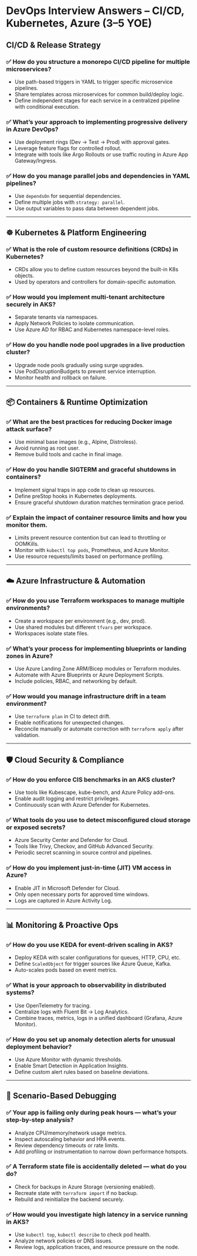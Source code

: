 
# DevOps Interview Answers – CI/CD, Kubernetes, Azure (3–5 YOE)

## CI/CD & Release Strategy

### ✅ How do you structure a monorepo CI/CD pipeline for multiple microservices?
- Use path-based triggers in YAML to trigger specific microservice pipelines.
- Share templates across microservices for common build/deploy logic.
- Define independent stages for each service in a centralized pipeline with conditional execution.

### ✅ What’s your approach to implementing progressive delivery in Azure DevOps?
- Use deployment rings (Dev → Test → Prod) with approval gates.
- Leverage feature flags for controlled rollout.
- Integrate with tools like Argo Rollouts or use traffic routing in Azure App Gateway/Ingress.

### ✅ How do you manage parallel jobs and dependencies in YAML pipelines?
- Use `dependsOn` for sequential dependencies.
- Define multiple jobs with `strategy: parallel`.
- Use output variables to pass data between dependent jobs.

---

## ☸️ Kubernetes & Platform Engineering

### ✅ What is the role of custom resource definitions (CRDs) in Kubernetes?
- CRDs allow you to define custom resources beyond the built-in K8s objects.
- Used by operators and controllers for domain-specific automation.

### ✅ How would you implement multi-tenant architecture securely in AKS?
- Separate tenants via namespaces.
- Apply Network Policies to isolate communication.
- Use Azure AD for RBAC and Kubernetes namespace-level roles.

### ✅ How do you handle node pool upgrades in a live production cluster?
- Upgrade node pools gradually using surge upgrades.
- Use PodDisruptionBudgets to prevent service interruption.
- Monitor health and rollback on failure.

---

## 📦 Containers & Runtime Optimization

### ✅ What are the best practices for reducing Docker image attack surface?
- Use minimal base images (e.g., Alpine, Distroless).
- Avoid running as root user.
- Remove build tools and cache in final image.

### ✅ How do you handle SIGTERM and graceful shutdowns in containers?
- Implement signal traps in app code to clean up resources.
- Define preStop hooks in Kubernetes deployments.
- Ensure graceful shutdown duration matches termination grace period.

### ✅ Explain the impact of container resource limits and how you monitor them.
- Limits prevent resource contention but can lead to throttling or OOMKills.
- Monitor with `kubectl top pods`, Prometheus, and Azure Monitor.
- Use resource requests/limits based on performance profiling.

---

## ☁️ Azure Infrastructure & Automation

### ✅ How do you use Terraform workspaces to manage multiple environments?
- Create a workspace per environment (e.g., dev, prod).
- Use shared modules but different `tfvars` per workspace.
- Workspaces isolate state files.

### ✅ What’s your process for implementing blueprints or landing zones in Azure?
- Use Azure Landing Zone ARM/Bicep modules or Terraform modules.
- Automate with Azure Blueprints or Azure Deployment Scripts.
- Include policies, RBAC, and networking by default.

### ✅ How would you manage infrastructure drift in a team environment?
- Use `terraform plan` in CI to detect drift.
- Enable notifications for unexpected changes.
- Reconcile manually or automate correction with `terraform apply` after validation.

---

## 🛡️ Cloud Security & Compliance

### ✅ How do you enforce CIS benchmarks in an AKS cluster?
- Use tools like Kubescape, kube-bench, and Azure Policy add-ons.
- Enable audit logging and restrict privileges.
- Continuously scan with Azure Defender for Kubernetes.

### ✅ What tools do you use to detect misconfigured cloud storage or exposed secrets?
- Azure Security Center and Defender for Cloud.
- Tools like Trivy, Checkov, and GitHub Advanced Security.
- Periodic secret scanning in source control and pipelines.

### ✅ How do you implement just-in-time (JIT) VM access in Azure?
- Enable JIT in Microsoft Defender for Cloud.
- Only open necessary ports for approved time windows.
- Logs are captured in Azure Activity Log.

---

## 📊 Monitoring & Proactive Ops

### ✅ How do you use KEDA for event-driven scaling in AKS?
- Deploy KEDA with scaler configurations for queues, HTTP, CPU, etc.
- Define `ScaledObject` for trigger sources like Azure Queue, Kafka.
- Auto-scales pods based on event metrics.

### ✅ What is your approach to observability in distributed systems?
- Use OpenTelemetry for tracing.
- Centralize logs with Fluent Bit → Log Analytics.
- Combine traces, metrics, logs in a unified dashboard (Grafana, Azure Monitor).

### ✅ How do you set up anomaly detection alerts for unusual deployment behavior?
- Use Azure Monitor with dynamic thresholds.
- Enable Smart Detection in Application Insights.
- Define custom alert rules based on baseline deviations.

---

## 🧠 Scenario-Based Debugging

### ✅ Your app is failing only during peak hours — what’s your step-by-step analysis?
- Analyze CPU/memory/network usage metrics.
- Inspect autoscaling behavior and HPA events.
- Review dependency timeouts or rate limits.
- Add profiling or instrumentation to narrow down performance hotspots.

### ✅ A Terraform state file is accidentally deleted — what do you do?
- Check for backups in Azure Storage (versioning enabled).
- Recreate state with `terraform import` if no backup.
- Rebuild and reinitialize the backend securely.

### ✅ How would you investigate high latency in a service running in AKS?
- Use `kubectl top`, `kubectl describe` to check pod health.
- Analyze network policies or DNS issues.
- Review logs, application traces, and resource pressure on the node.

